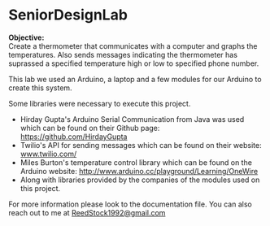 # SeniorDesignLab
<b>Objective:</b><br>
Create a thermometer that communicates with a computer and graphs the temperatures. Also sends messages indicating the thermometer has suprassed a specified temperature high or low to specified phone number.

This lab we used an Arduino, a laptop and a few modules for our Arduino to create this system.

Some libraries were necessary to execute this project.

- Hirday Gupta's Arduino Serial Communication from Java was used which can be found on their Github page: https://github.com/HirdayGupta
- Twilio's API for sending messages which can be found on their website: www.twilio.com/
- Miles Burton's temperature control library which can be found on the Arduino website: http://www.arduino.cc/playground/Learning/OneWire
- Along with libraries provided by the companies of the modules used on this project.

For more information please look to the documentation file. You can also reach out to me at ReedStock1992@gmail.com
